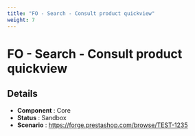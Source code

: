 ```yaml
---
title: "FO - Search - Consult product quickview"
weight: 7
---
```


# FO - Search - Consult product quickview
## Details
* **Component** : Core
* **Status** : Sandbox
* **Scenario** : https://forge.prestashop.com/browse/TEST-1235
